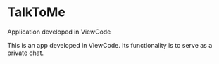 # TalkToMe
Application developed in ViewCode

This is an app developed in ViewCode. Its functionality is to serve as a private chat.
